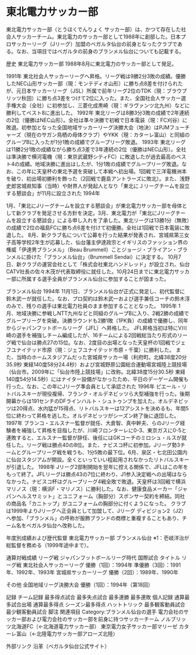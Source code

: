 # 東北電力サッカー部

東北電力サッカー部（とうほくでんりょく サッカー部）は、かつて存在した社会人サッカーチーム。東北電力のサッカー部として1988年に創部した。日本プロサッカーリーグ（Jリーグ）加盟のベガルタ仙台の前身となったクラブである。なお、当項目ではベガルタの前身のブランメル仙台についても記載する。

歴史
東北電力サッカー部
1988年8月に東北電力のサッカー部として発足。

1991年
東北社会人サッカーリーグへ昇格。リーグ戦は9勝2分3敗の成績。優勝したNEC山形サッカー部（現：モンテディオ山形）に勝ち点8差を付けられたが、元日本サッカーリーグ（JSL）所属で前年リーグ2位のTDK（現：ブラウブリッツ秋田）に勝ち点3差をつけて2位に入った。また、全国社会人サッカー選手権大会（全社）に初参加し、三菱化成黒崎（現：ギラヴァンツ北九州）などに勝利してベスト8に進出した。
1992年
東北リーグは8勝3分3敗の成績で2年連続の2位（優勝はNEC山形）。全社は準々決勝で初戦で日本電装（現：FC刈谷）に敗退。初参加となった全国地域サッカーリーグ決勝大会（地決）はPJMフューチャーズ（現在のサガン鳥栖の母体クラブ）やYKK（現：カターレ富山）と同組のグループBに入ったが1分1敗の成績でグループリーグ敗退。
1993年
東北リーグは11勝2分1敗の成績ながら勝ち点3差で3年連続の2位（優勝はNEC山形）。全社は準決勝で横河電機（現：東京武蔵野シティFC）に敗退したが過去最高のベスト4の成績。地域決勝に進出はしたが、1分1敗の成績でグループリーグ敗退。なお、この年に天皇杯の東北予選を突破して本戦へ初出場。1回戦で三洋電機洲本を破り、初出場初勝利を飾った（2回戦で鹿島アントラーズに敗北）。また、浅野史郎宮城県知事（当時）や財界人が発起人となり「東北にＪリーグチームを設立する懇談会」が11月に設立された
1994年

1月、「東北にJリーグチームを設立する懇談会」が東北電力サッカー部を母体として新クラブを発足させる方針を決定。3月、東北電力が「東北にJリーグチームを設立する懇談会」による申し入れを了承した。東北リーグは13勝1分（無敗）の成績で2位の福島FCに勝ち点6差を付けて初優勝。全社は1回戦で日本電装に敗退した。
8月、新クラブ名について公募を行った結果が発表され、宮城県第三女子高等学校2年生が応募した、仙台藩主伊達政宗とイギリスのファッション界の権威「伊達男ブランメル」（Beau Brummell）ことジョージ・ブライアン・ブランメルに掛けた「ブランメル仙台」（Brummell Sendai）に決定する。
10月7日、新クラブの運営会社として「株式会社東北ハンドレッド」が設立され、仙台CATV社長の佐々木茂が代表取締役に就任した。10月24日までに東北電力サッカー部に所属する選手全員がブランメル仙台に参加することが固まった。

ブランメル仙台
1994年
11月1日、ブランメル仙台が正式に発足し、初代監督に鈴木武一が就任した。なお、プロ契約は鈴木武一および選手兼任コーチの鈴木淳のみで、残りの選手は東北電力社員のまま参加することとなった。
1995年
1月、地域決勝に参戦しNTT九州などと同組のグループBに入り、2戦2勝の成績でグループリーグを突破。決勝ラウンドも2勝1敗（1PK負）の成績で優勝し、同年からジャパンフットボールリーグ（JFL）へ昇格した。
JFL昇格当初は特にV川崎の選手を補強しチーム編成したが、16チームによる2回戦総当たり形式のリーグ戦で仙台は勝点27の15位。なお、2度目の出場となった天皇杯の1回戦でジェフユナイテッド市原（現：ジェフユナイテッド市原・千葉）に勝利した。
また、当時のホームスタジアムだった宮城県サッカー場（利府町。北緯38度20分35.9秒 東経140度58分24.4秒）および宮城野原公園総合運動場宮城陸上競技場（仙台市。2009年に「仙台市陸上競技場」に改称。北緯38度15分30.5秒 東経140度54分14.5秒）にはナイター設備がなかったため、平日のデーゲーム開催も行った。なお、この年にJリーグ準会員として承認された
1996年
ピエール・リトバルスキーが現役複帰、フランク・オルデネビッツら大型補強を行った。後期開幕からは191センチのDFラインハルト・シュトゥンプを加えた。オルデネビッツは20得点、水内猛が15得点、リトバルスキーは12アシストを決めるも、年間5位に終わって昇格を逃した。オルデネビッツがシーズン終了後に退団した。
1997年
ブランコ・エルスナー監督が就任、大倉智、真中幹夫、らのJリーグ経験者を補強して昇格を目指したが、川崎フロンターレに0-3、東京ガスに0-5と連敗すると、エルスナー監督が辞任、後任にはGKコーチのミロシュ・ルスが就任した。リーグ戦は勝点40の8位。また、ナビスコ杯に初参加。Jリーグ勢3チームとグループリーグ戦を戦うも、1分5敗の最下位。6月、泉区・七北田公園内に仙台スタジアムが開設。全くといっていい程起用されなかったリトバルスキーが引退した。
1998年
Jリーグ2部制開始を翌年に控える関係で、JFLはこの年をもって終了。JFLリーグは勝点43の7位に終わり、J1参入決定戦への出場はならなかった。ナビスコ杯はグループリーグ4戦全敗で敗退。天皇杯は3回戦で横浜マリノス（現：横浜F・マリノス）に勝利した。なお、健康食品メーカー「ジャパンヘルスサミット」とユニフォーム（胸部分）スポンサー契約を締結。同社の商品名「カニトップ」がユニフォームの胸部分に付くようになった。
クラブは1999年よりJリーグへ正会員として加盟して、Jリーグ ディビジョン2（J2）へ参加、「ブランメル」の呼称が服飾ブランドの商標と重複することもあり、チーム名をベガルタ仙台へ改称した。

年度別成績および歴代監督
東北電力サッカー部
ブランメル仙台
※1：壱岐洋治が総監督を務める（1999年途中まで）。

通算対戦成績
リーグ戦
ジャパンフットボールリーグ時代
国際試合
タイトル
リーグ戦
東北社会人サッカーリーグ
優勝（1回）：1994年
準優勝（3回）：1991年、1992年、1993年
宮城県サッカーリーグ
優勝（2回）：1989年、1990年

その他
全国地域リーグ決勝大会
優勝（1回）：1994年（第18回）

記録
チーム記録
最多得点試合
最多失点試合
最多連勝
最多連敗
個人記録
通算最多試合出場
通算最多得点
シーズン最多得点
ハットトリック
最多観客動員試合
最少観客動員試合
脚注
関連項目
Category:ブランメル仙台の選手
電力会社のサッカー部および電力会社のサッカー部を前身に持つサッカーチーム
ノルブリッツ北海道FC（←北海道電力サッカー部）
東京電力女子サッカー部マリーゼ
カターレ富山（←北陸電力サッカー部アローズ北陸）

外部リンク
沿革（ベガルタ仙台公式サイト）